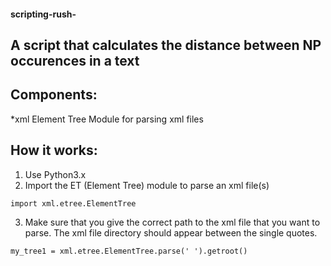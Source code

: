 #### scripting-rush-

## A script that calculates the distance between NP occurences in a text

## Components:
*xml Element Tree Module for parsing xml files

## How it works:
1. Use Python3.x
2. Import the ET (Element Tree) module to parse an xml file(s)
  ```
  import xml.etree.ElementTree
  ```
3. Make sure that you give the correct path to the xml file that you want to parse. The xml file directory should appear between the single quotes.
  ```
  my_tree1 = xml.etree.ElementTree.parse(' ').getroot()
 ```

